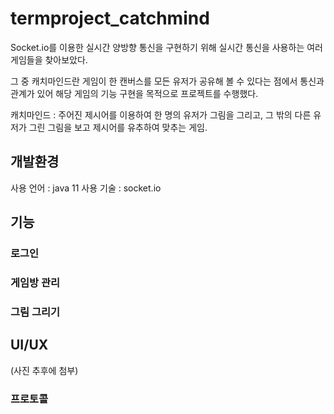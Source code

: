 # termproject_catchmind


Socket.io를 이용한 실시간 양방향 통신을 구현하기 위해 실시간 통신을 사용하는 여러 게임들을 찾아보았다.

그 중 캐치마인드란 게임이 한 캔버스를 모든 유저가 공유해 볼 수 있다는 점에서 통신과 관계가 있어 해당 게임의 기능 구현을 목적으로 프로젝트를 수행했다.

캐치마인드 : 주어진 제시어를 이용하여 한 명의 유저가 그림을 그리고, 그 밖의 다른 유저가 그린 그림을 보고 제시어를 유추하여 맞추는 게임.

## 개발환경
사용 언어 : java 11
사용 기술 : socket.io


## 기능
### 로그인
### 게임방 관리
### 그림 그리기


## UI/UX
(사진 추후에 첨부)

### 프로토콜

